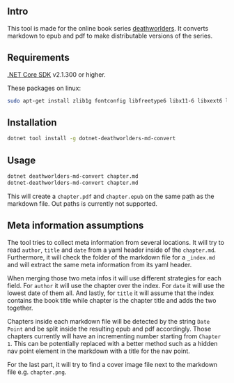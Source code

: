 ## Intro
This tool is made for the online book series [deathworlders](https://github.com/deathworlders/online). It converts markdown to epub and pdf to make distributable versions of the series.

## Requirements
[.NET Core SDK](https://www.microsoft.com/net/download) v2.1.300 or higher.

These packages on linux:
```sh
sudo apt-get install zlib1g fontconfig libfreetype6 libx11-6 libxext6 libxrender1
```

## Installation
```sh
dotnet tool install -g dotnet-deathworlders-md-convert
```

## Usage

```sh
dotnet deathworlders-md-convert chapter.md
dotnet-deathworlders-md-convert chapter.md
```

This will create a `chapter.pdf` and `chapter.epub` on the same path as the markdown file. Out paths is currently not supported.

## Meta information assumptions
The tool tries to collect meta information from several locations. It will try to read `author`, `title` and `date` from a yaml header inside of the `chapter.md`. Furthermore, it will check the folder of the markdown file for a `_index.md` and will extract the same meta information from its yaml header.

When merging those two meta infos it will use different strategies for each field. For `author` it will use the chapter over the index. For `date` it will use the lowest date of them all. And lastly, for `title` it will assume that the index contains the book title while chapter is the chapter title and adds the two together.

Chapters inside each markdown file will be detected by the string `Date Point` and be split inside the resulting epub and pdf accordingly. Those chapters currently will have an incrementing number starting from `Chapter 1`. This can be potentially replaced with a better method such as a hidden nav point element in the markdown with a title for the nav point.

For the last part, it will try to find a cover image file next to the markdown file e.g. `chapter.png`.